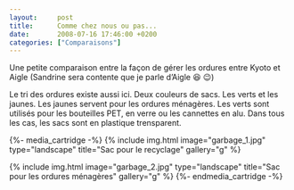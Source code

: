 ```yaml
---
layout:     post
title:      Comme chez nous ou pas...
date:       2008-07-16 17:46:00 +0200
categories: ["Comparaisons"]
---
```


Une petite comparaison entre la façon de gérer les ordures entre Kyoto et Aigle (Sandrine sera contente que je parle 
d’Aigle :laughing: :wink:)

<!--more-->

Le tri des ordures existe aussi ici. Deux couleurs de sacs. Les verts et les jaunes. Les jaunes servent pour les 
ordures ménagères. Les verts sont utilisés pour les bouteilles PET, en verre ou les cannettes en alu. Dans tous les 
cas, les sacs sont en plastique trensparent.

{%- media_cartridge -%}
{% include img.html
    image="garbage_1.jpg"
    type="landscape"
    title="Sac pour le recyclage"
    gallery="g"
%}

{% include img.html
    image="garbage_2.jpg"
    type="landscape"
    title="Sac pour les ordures ménagères"
    gallery="g"
%}
{%- endmedia_cartridge -%}
